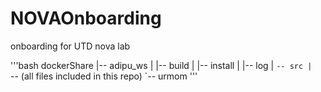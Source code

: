 # NOVAOnboarding
onboarding for UTD nova lab

'''bash
dockerShare
|-- adipu_ws
|   |-- build
|   |-- install
|   |-- log
|   `-- src
|       `-- (all files included in this repo)
`-- urmom
'''
